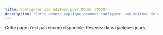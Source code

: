 ```yaml
---
title: Configurer son éditeur pour OCaml (TODO)
description: "Cette annexe explique comment configurer son éditeur de code (VS Code, Atom, Sublime text, Emacs, Vim) pour écrire du OCaml."
---
```


Cette page n'est pas encore disponible. Revenez dans quelques jours.
